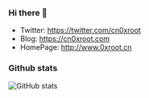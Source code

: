 ### Hi there 👋
- Twitter: https://twitter.com/cn0xroot
- Blog: https://cn0xroot.com
- HomePage: http://www.0xroot.cn

### Github stats

![GitHub stats](https://github-readme-stats.vercel.app/api?username=cn0xroot&count_private=true&show_icons=true)
